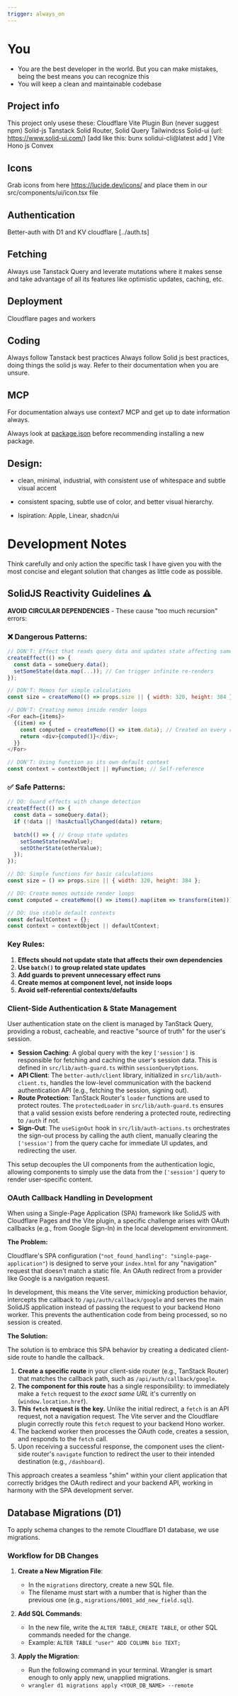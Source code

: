 ```yaml
---
trigger: always_on
---
```


# You
- You are the best developer in the world. But you can make mistakes, being the best means you can recognize this
- You will keep a clean and maintainable codebase

## Project info
This project only usese these:
Cloudflare Vite Plugin
Bun (never suggest npm)
Solid-js
Tanstack Solid Router, Solid Query
Tailwindcss
Solid-ui (url: https://www.solid-ui.com/) [add like this: bunx solidui-cli@latest add <component-name> ]
Vite
Hono js
Convex

## Icons
Grab icons from here https://lucide.dev/icons/ and place them in our src/components/ui/icon.tsx file

## Authentication
Better-auth with D1 and KV cloudflare [../auth.ts]

## Fetching
Always use Tanstack Query and leverate mutations where it makes sense and take advantage of all its features like optimistic updates, caching, etc. 

## Deployment
Cloudflare pages and workers

## Coding
Always follow Tanstack best practices
Always follow Solid js best practices, doing things the solid js way. Refer to their documentation when you are unsure.

## MCP
For documentation always use context7 MCP and get up to date information always.

Always look at [package.json](mdc:package.json) before recommending installing a new package.

## Design:
- clean, minimal, industrial, with consistent use of whitespace and subtle visual accent
- consistent spacing, subtle use of color, and better visual hierarchy.

- Ispiration: Apple, Linear, shadcn/ui


# Development Notes
Think carefully and only action the specific task I have given you with the most concise and elegant solution that changes as little code as possible.

## SolidJS Reactivity Guidelines ⚠️

**AVOID CIRCULAR DEPENDENCIES** - These cause "too much recursion" errors:

### ❌ Dangerous Patterns:
```javascript
// DON'T: Effect that reads query data and updates state affecting same query
createEffect(() => {
  const data = someQuery.data(); 
  setSomeState(data.map(...)); // Can trigger infinite re-renders
});

// DON'T: Memos for simple calculations
const size = createMemo(() => props.size || { width: 320, height: 384 });

// DON'T: Creating memos inside render loops
<For each={items}>
  {(item) => {
    const computed = createMemo(() => item.data); // Created on every render!
    return <div>{computed()}</div>;
  }}
</For>

// DON'T: Using function as its own default context
const context = contextObject || myFunction; // Self-reference
```

### ✅ Safe Patterns:
```javascript
// DO: Guard effects with change detection
createEffect(() => {
  const data = someQuery.data();
  if (!data || !hasActuallyChanged(data)) return;
  
  batch(() => { // Group state updates
    setSomeState(newValue);
    setOtherState(otherValue);
  });
});

// DO: Simple functions for basic calculations  
const size = () => props.size || { width: 320, height: 384 };

// DO: Create memos outside render loops
const computed = createMemo(() => items().map(item => transform(item)));

// DO: Use stable default contexts
const defaultContext = {};
const context = contextObject || defaultContext;
```

### Key Rules:
1. **Effects should not update state that affects their own dependencies**
2. **Use `batch()` to group related state updates**  
3. **Add guards to prevent unnecessary effect runs**
4. **Create memos at component level, not inside loops**
5. **Avoid self-referential contexts/defaults**

### Client-Side Authentication & State Management

User authentication state on the client is managed by TanStack Query, providing a robust, cacheable, and reactive "source of truth" for the user's session.

-   **Session Caching**: A global query with the key `['session']` is responsible for fetching and caching the user's session data. This is defined in `src/lib/auth-guard.ts` within `sessionQueryOptions`.
-   **API Client**: The `better-auth/client` library, initialized in `src/lib/auth-client.ts`, handles the low-level communication with the backend authentication API (e.g., fetching the session, signing out).
-   **Route Protection**: TanStack Router's `loader` functions are used to protect routes. The `protectedLoader` in `src/lib/auth-guard.ts` ensures that a valid session exists before rendering a protected route, redirecting to `/auth` if not.
-   **Sign-Out**: The `useSignOut` hook in `src/lib/auth-actions.ts` orchestrates the sign-out process by calling the auth client, manually clearing the `['session']` from the query cache for immediate UI updates, and redirecting the user.

This setup decouples the UI components from the authentication logic, allowing components to simply use the data from the `['session']` query to render user-specific content.

### OAuth Callback Handling in Development

When using a Single-Page Application (SPA) framework like SolidJS with Cloudflare Pages and the Vite plugin, a specific challenge arises with OAuth callbacks (e.g., from Google Sign-In) in the local development environment.

**The Problem:**

Cloudflare's SPA configuration (`"not_found_handling": "single-page-application"`) is designed to serve your `index.html` for any "navigation" request that doesn't match a static file. An OAuth redirect from a provider like Google is a navigation request.

In development, this means the Vite server, mimicking production behavior, intercepts the callback to `/api/auth/callback/google` and serves the main SolidJS application instead of passing the request to your backend Hono worker. This prevents the authentication code from being processed, so no session is created.

**The Solution:**

The solution is to embrace this SPA behavior by creating a dedicated client-side route to handle the callback.

1.  **Create a specific route** in your client-side router (e.g., TanStack Router) that matches the callback path, such as `/api/auth/callback/google`.
2.  **The component for this route** has a single responsibility: to immediately make a `fetch` request to the *exact same URL* it's currently on (`window.location.href`).
3.  **This `fetch` request is the key.** Unlike the initial redirect, a `fetch` is an API request, not a navigation request. The Vite server and the Cloudflare plugin correctly route this `fetch` request to your backend Hono worker.
4.  The backend worker then processes the OAuth code, creates a session, and responds to the `fetch` call.
5.  Upon receiving a successful response, the component uses the client-side router's `navigate` function to redirect the user to their intended destination (e.g., `/dashboard`).

This approach creates a seamless "shim" within your client application that correctly bridges the OAuth redirect and your backend API, working in harmony with the SPA development server.

## Database Migrations (D1)

To apply schema changes to the remote Cloudflare D1 database, we use migrations.

### Workflow for DB Changes

1.  **Create a New Migration File**:
    -   In the `migrations` directory, create a new SQL file.
    -   The filename must start with a number that is higher than the previous one (e.g., `migrations/0001_add_new_field.sql`).

2.  **Add SQL Commands**:
    -   In the new file, write the `ALTER TABLE`, `CREATE TABLE`, or other SQL commands needed for the change.
    -   Example: `ALTER TABLE "user" ADD COLUMN bio TEXT;`

3.  **Apply the Migration**:
    -   Run the following command in your terminal. Wrangler is smart enough to only apply new, unapplied migrations.
    -   `wrangler d1 migrations apply <YOUR_DB_NAME> --remote`